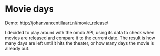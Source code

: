 # Movie days
Demo: http://johanvandentillaart.nl/movie_release/

I decided to play around with the omdb API, using its data to check when movies are released and compare it to the current date. The result is how many days are left until it hits the theater, or how many days the movie is already out.
